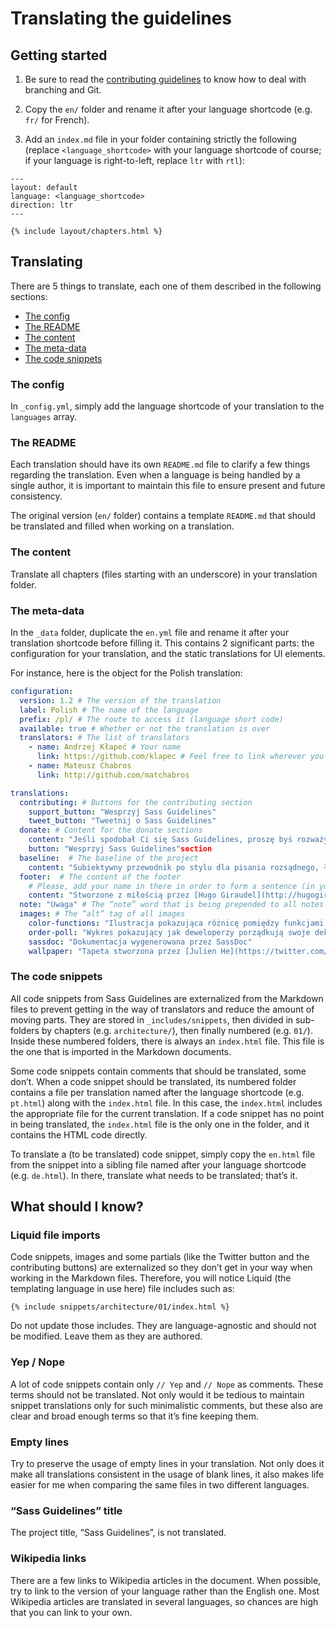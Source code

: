 # Translating the guidelines

## Getting started

1. Be sure to read the [contributing guidelines](CONTRIBUTING.md) to know how to deal with branching and Git.

2. Copy the `en/` folder and rename it after your language shortcode (e.g. `fr/` for French).

3. Add an `index.md` file in your folder containing strictly the following (replace `<language_shortcode>` with your language shortcode of course; if your language is right-to-left, replace `ltr` with `rtl`):
  ```
  ---
  layout: default
  language: <language_shortcode>
  direction: ltr
  ---

  {% include layout/chapters.html %}
  ``` 

## Translating

There are 5 things to translate, each one of them described in the following sections:

* [The config](#the-config)
* [The README](#the-readme)
* [The content](#the-content)
* [The meta-data](#the-meta-data)
* [The code snippets](#the-code-snippets)

### The config

In `_config.yml`, simply add the language shortcode of your translation to the `languages` array.

### The README

Each translation should have its own `README.md` file to clarify a few things regarding the translation. Even when a language is being handled by a single author, it is important to maintain this file to ensure present and future consistency.

The original version (`en/` folder) contains a template `README.md` that should be translated and filled when working on a translation.

### The content

Translate all chapters (files starting with an underscore) in your translation folder.

### The meta-data

In the `_data` folder, duplicate the `en.yml` file and rename it after your translation shortcode before filling it. This contains 2 significant parts: the configuration for your translation, and the static translations for UI elements.

For instance, here is the object for the Polish translation:

```yml
configuration:
  version: 1.2 # The version of the translation
  label: Polish # The name of the language
  prefix: /pl/ # The route to access it (language short code)
  available: true # Whether or not the translation is over
  translators: # The list of translators
    - name: Andrzej Kłapeć # Your name
      link: https://github.com/klapec # Feel free to link wherever you want
    - name: Mateusz Chabros
      link: http://github.com/matchabros

translations:
  contributing: # Buttons for the contributing section
    support_button: "Wesprzyj Sass Guidelines"
    tweet_button: "Tweetnij o Sass Guidelines"
  donate: # Content for the donate sections
    content: "Jeśli spodobał Ci się Sass Guidelines, proszę byś rozważył jego wsparcie."
    button: "Wesprzyj Sass Guidelines"section
  baseline:  # The baseline of the project
    content: "Subiektywny przewodnik po stylu dla pisania rozsądnego, łatwego w utrzymaniu i skalowalnego Sassa."
  footer:  # The content of the footer
    # Please, add your name in there in order to form a sentence (in your language) such as: “Made with love by [Hugo Giraudel](http://hugogiraudel.com, translated by [Your name](http://link.com))”
    content: "Stworzone z miłością przez [Hugo Giraudel](http://hugogiraudel.com), tłumaczenie [Andrzej Kłapeć](http://github.com/klapec) i [Mateusz Chabros](http://github.com/matchabros)"
  note: "Uwaga" # The “note” word that is being prepended to all notes in the document
  images: # The “alt” tag of all images
    color-functions: "Ilustracja pokazująca różnicę pomiędzy funkcjami `lighten`/`darken` i `mix`, stworzona przez [KatieK](http://codepen.io/KatieK2/pen/tejhz/)"
    order-poll: "Wykres pokazujący jak deweloperzy porządkują swoje deklaracje w CSSie"
    sassdoc: "Dokumentacja wygenerowana przez SassDoc"
    wallpaper: "Tapeta stworzona przez [Julien He](https://twitter.com/julien_he)"
```

### The code snippets

All code snippets from Sass Guidelines are externalized from the Markdown files to prevent getting in the way of translators and reduce the amount of moving parts. They are stored in `_includes/snippets`, then divided in sub-folders by chapters (e.g. `architecture/`), then finally numbered (e.g. `01/`). Inside these numbered folders, there is always an `index.html` file. This file is the one that is imported in the Markdown documents.

Some code snippets contain comments that should be translated, some don’t. When a code snippet should be translated, its numbered folder contains a file per translation named after the language shortcode (e.g. `pt.html`) along with the `index.html` file. In this case, the `index.html` includes the appropriate file for the current translation. If a code snippet has no point in being translated, the `index.html` file is the only one in the folder, and it contains the HTML code directly.

To translate a (to be translated) code snippet, simply copy the `en.html` file from the snippet into a sibling file named after your language shortcode (e.g. `de.html`). In there, translate what needs to be translated; that’s it.

## What should I know?

### Liquid file imports

Code snippets, images and some partials (like the Twitter button and the contributing buttons) are externalized so they don’t get in your way when working in the Markdown files. Therefore, you will notice Liquid (the templating language in use here) file includes such as:

```
{% include snippets/architecture/01/index.html %}
```

Do not update those includes. They are language-agnostic and should not be modified. Leave them as they are authored.

### Yep / Nope

A lot of code snippets contain only `// Yep` and `// Nope` as comments. These terms should not be translated. Not only would it be tedious to maintain snippet translations only for such minimalistic comments, but these also are clear and broad enough terms so that it’s fine keeping them.

### Empty lines

Try to preserve the usage of empty lines in your translation. Not only does it make all translations consistent in the usage of blank lines, it also makes life easier for me when comparing the same files in two different languages.

### “Sass Guidelines” title

The project title, “Sass Guidelines”, is not translated.

### Wikipedia links

There are a few links to Wikipedia articles in the document. When possible, try to link to the version of your language rather than the English one. Most Wikipedia articles are translated in several languages, so chances are high that you can link to your own.
